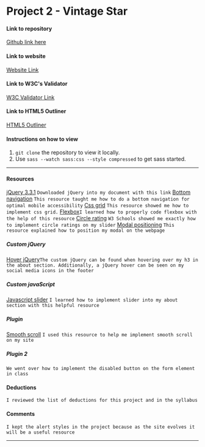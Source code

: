 # Project 2 - Vintage Star

#### Link to repository
[Github link here](https://github.com/amyfangelo/project-2_part-2_angelo-amy)

#### Link to website
[Website Link](http://amyfangelo.com/amyfrancesangelo/project-2_part-2_angelo-amyfrances/)

#### Link to W3C's Validator
[W3C Validator Link](https://validator.w3.org/)

#### Link to HTML5 Outliner
[HTML5 Outliner](https://gsnedders.html5.org/outliner/process.py?url=http%3A%2F%2Famyfangelo.com%2Famyfrancesangelo%2Fproject-2_part-2_angelo-amyfrances%2F)

#### Instructions on how to view
1. `git clone` the repository to view it locally.
2. Use `sass --watch sass:css --style compressed` to get sass started.

---

#### Resources
[jQuery 3.3.1](https://code.jquery.com/jquery-3.3.1.min.js)
`Downloaded jQuery into my document with this link`
[Bottom navigation](https://www.w3schools.com/howto/howto_css_bottom_nav.asp)
`This resource taught me how to do a bottom navigation for optimal mobile accessibility`
[Css grid](https://css-tricks.com/snippets/css/complete-guide-grid/)
`This resource showed me how to implement css grid.`
[Flexbox](https://flexbox.help/)`I learned how to properly code flexbox with the help of this resource`
[Circle rating](https://www.w3schools.com/howto/howto_css_circles.asp)
`W3 Schools showed me exactly how to implement circle ratings on my slider`
[Modal positioning](https://css-tricks.com/considerations-styling-modal/)
`This resource explained how to position my modal on the webpage`

##### Custom jQuery
[Hover jQuery](https://www.w3schools.com/jquery/tryit.asp?filename=tryjquery_event_hover)`The custom jQuery can be found when hovering over my h3 in the about section. Additionally, a jQuery hover can be seen on my social media icons in the footer`

##### Custom javaScript
[Javascript slider](https://www.w3schools.com/howto/howto_js_slideshow.asp)
`I learned how to implement slider into my about section with this helpful resource`

##### Plugin
[Smooth scroll](https://codepen.io/magglomag/pen/RPGgJG/)
`I used this resource to help me implement smooth scroll on my site`

##### Plugin 2
`We went over how to implement the disabled button on the form element in class`

#### Deductions
`I reviewed the list of deductions for this project and in the syllabus`

#### Comments
`I kept the alert styles in the project because as the site evolves it will be a useful resource`



---
